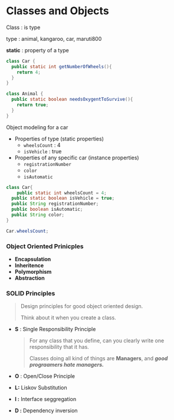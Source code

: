 # Classes and Objects

Class : is type

type : animal, kangaroo, car, maruti800

**static** : property of a type

```java
class Car {
  public static int getNumberOfWheels(){
    return 4;
  }
}

class Animal {
  public static boolean needsOxygentToSurvive(){
    return true;
  }
}


```



Object modeling for a car

- Properties of type (static properties)
  - `wheelsCount` : 4
  - `isVehicle` : true
- Properties of any specific car (instance properties)
  - `registrationNumber`
  - `color`
  - `isAutomatic`

```java
class Car{
	public static int wheelsCount = 4;
  public static boolean isVehicle = true;
  public String registrationNumber;
  public boolean isAutomatic;
  public String color;
}

Car.wheelsCount;
```



### Object Oriented Prinicples

- **Encapsulation**
- **Inheritence**
- **Polymorphism**
- **Abstraction**



### SOLID Principles

> Design principles for good object oriented design.
>
> Think about it when you create a class.

- **S** : Single Responsibility Principle

  > For any class that you define, can you clearly write one responsibility that it has.
  >
  > Classes doing all kind of things are **Managers**, and ***good prograamers hate managers.***

- **O** : Open/Close Principle

- **L:** Liskov Substitution

- **I  :** Interface seggregation

- **D :** Dependency inversion

